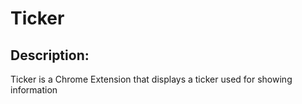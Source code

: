 # Ticker

## Description:

Ticker is a Chrome Extension that displays a ticker used for showing information
